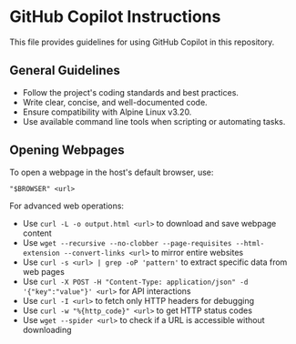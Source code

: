 # GitHub Copilot Instructions

This file provides guidelines for using GitHub Copilot in this repository.

## General Guidelines

- Follow the project's coding standards and best practices.
- Write clear, concise, and well-documented code.
- Ensure compatibility with Alpine Linux v3.20.
- Use available command line tools when scripting or automating tasks.

## Opening Webpages

To open a webpage in the host's default browser, use:

`"$BROWSER" <url>`

For advanced web operations:
- Use `curl -L -o output.html <url>` to download and save webpage content
- Use `wget --recursive --no-clobber --page-requisites --html-extension --convert-links <url>` to mirror entire websites
- Use `curl -s <url> | grep -oP 'pattern'` to extract specific data from web pages
- Use `curl -X POST -H "Content-Type: application/json" -d '{"key":"value"}' <url>` for API interactions
- Use `curl -I <url>` to fetch only HTTP headers for debugging
- Use `curl -w "%{http_code}" <url>` to get HTTP status codes
- Use `wget --spider <url>` to check if a URL is accessible without downloading

